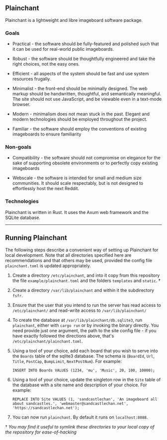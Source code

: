 ## Plainchant

Plainchant is a lightweight and libre imageboard software package.

### Goals

* Practical - the software should be fully-featured and polished such that it can be used for real-world public imageboards.

* Robust - the software should be thoughtfully engineered and take the right choices, not the easy ones.

* Efficient - all aspects of the system should be fast and use system resources frugally.

* Minimalist - the front-end should be minimally designed. The web markup should be handwritten, thoughtful, and semantically meaningful. The site should not use JavaScript, and be viewable even in a text-mode browser.

* Modern - minimalism does not mean stuck in the past. Elegant and modern technologies should be employed throughout the project.

* Familiar - the software should employ the conventions of existing imageboards to ensure familiarity

### Non-goals

* Compatibility - the software should not compromise on elegance for the sake of supporting obsolete environments or to perfectly copy existing imageboards

* Webscale - the software is intended for small and medium size communities. It should scale respectably, but is not designed to effortlessly host the next Reddit. 

### Technologies

Plainchant is written in Rust. It uses the Axum web framework and the SQLite database. 

-----

## Running Plainchant

The following steps describe a convenient way of setting up Plainchant for local development. Note that all directories specified here are recommendations and that others may be used, provided the config file `plainchant.toml` is updated appropriately.

1. Create a directory `/etc/plainchant`, and into it copy from this repository the file `example/plainchant.toml` and the folders `templates` and `static`. † 

2. Create a directory `/var/lib/plainchant` and within it the subdirectory `fsfr`.

3. Ensure that the user that you intend to run the server has read access to `/etc/plainchant/` and read-write access to `/var/lib/plainchant/`

4. To create the database at `/var/lib/plainchant/db.sqlite3`, run `plainchant`, either with `cargo run` or by invoking the binary directly. You need provide just one argument, the path to the site config file - if you have exactly followed the directions above, that's `/etc/plainchant/plainchant.toml`.

5. Using a tool of your choice, add each board that you wish to serve into the `Boards` table of the sqlite3 database. The schema is (`BoardId`, `Url`, `Title`, `PostCap`, `BumpLimit`, `NextPostNum`). For example:

    `INSERT INTO Boards VALUES (1234, 'mu', 'Music', 20, 100, 10000);`

6. Using a tool of your choice, update the singleton row in the `Site` table of the database with a site name and description of your choice. For example:

    `REPLACE INTO Site VALUES (1, 'sandcastlechan', 'An imageboard all about sandcastles.', 'webmaster@sandcastlechan.net', 'https://sandcastlechan.net');`

7.  You can now run `plainchant`. By default it runs on `localhost:8088`.

† *You may find it useful to symlink these directories to your local copy of the repository for ease-of-hacking* 
